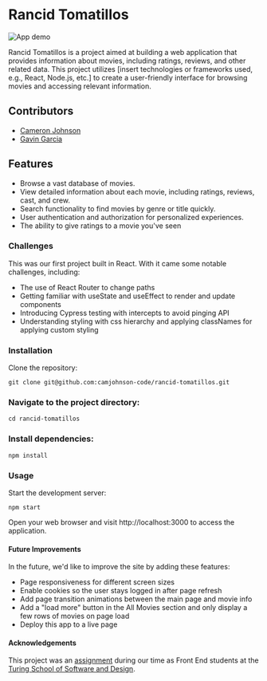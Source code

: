 # Rancid Tomatillos
![App demo](https://media.giphy.com/media/v1.Y2lkPTc5MGI3NjExeno0MjdqaGVyZ3NienZrYmg5NHBzZ2xiZmdmbGtmbjhkdGMxdjNoYSZlcD12MV9pbnRlcm5hbF9naWZfYnlfaWQmY3Q9Zw/da9gMZejWsm40UGPuM/giphy.gif)

Rancid Tomatillos is a project aimed at building a web application that provides information about movies, including ratings, reviews, and other related data. This project utilizes [insert technologies or frameworks used, e.g., React, Node.js, etc.] to create a user-friendly interface for browsing movies and accessing relevant information.

## Contributors

- [Cameron Johnson](https://github.com/camjohnson-code)
- [Gavin Garcia](https://github.com/EGavinG)

## Features
- Browse a vast database of movies.
- View detailed information about each movie, including ratings, reviews, cast, and crew.
- Search functionality to find movies by genre or title quickly.
- User authentication and authorization for personalized experiences.
- The ability to give ratings to a movie you've seen

### Challenges

This was our first project built in React. With it came some notable challenges, including:
- The use of React Router to change paths
- Getting familiar with useState and useEffect to render and update components
- Introducing Cypress testing with intercepts to avoid pinging API
- Understanding styling with css hierarchy and applying classNames for applying custom styling 

### Installation
Clone the repository:

`git clone git@github.com:camjohnson-code/rancid-tomatillos.git`

### Navigate to the project directory:

`cd rancid-tomatillos`

### Install dependencies:

`npm install`

### Usage
Start the development server:

`npm start`

Open your web browser and visit http://localhost:3000 to access the application.

#### Future Improvements

In the future, we'd like to improve the site by adding these features: 
- Page responsiveness for different screen sizes
- Enable cookies so the user stays logged in after page refresh
- Add page transition animations between the main page and movie info
- Add a "load more" button in the All Movies section and only display a few rows of movies on page load
- Deploy this app to a live page

#### Acknowledgements
This project was an [assignment](https://frontend.turing.edu/projects/module-3/rancid-tomatillos-v3.html) during our time as Front End students at the [Turing School of Software and Design](https://turing.edu/).
